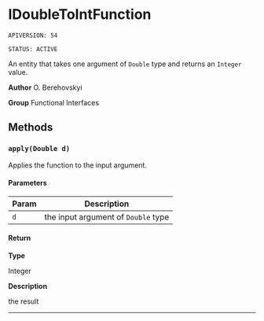 # IDoubleToIntFunction

`APIVERSION: 54`

`STATUS: ACTIVE`

An entity that takes one argument of `Double` type and returns an `Integer` value.


**Author** O. Berehovskyi


**Group** Functional Interfaces

## Methods
### `apply(Double d)`

Applies the function to the input argument.

#### Parameters
|Param|Description|
|---|---|
|`d`|the input argument of `Double` type|

#### Return

**Type**

Integer

**Description**

the result

---
